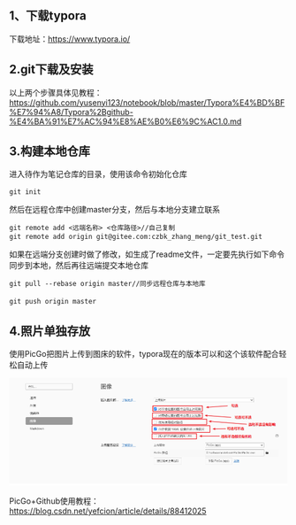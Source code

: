## 1、下载typora

下载地址：<font color='bule'>https://www.typora.io/</font>

## 2.git下载及安装

以上两个步骤具体见教程：https://github.com/yusenyi123/notebook/blob/master/Typora%E4%BD%BF%E7%94%A8/Typora%2Bgithub-%E4%BA%91%E7%AC%94%E8%AE%B0%E6%9C%AC1.0.md

## 3.构建本地仓库

进入待作为笔记仓库的目录，使用该命令初始化仓库

~~~shell
git init
~~~

然后在远程仓库中创建master分支，然后与本地分支建立联系

~~~shell
git remote add <远端名称> <仓库路径>//自己复制
git remote add origin git@gitee.com:czbk_zhang_meng/git_test.git
~~~

如果在远端分支创建时做了修改，如生成了readme文件，一定要先执行如下命令同步到本地，然后再往远端提交本地仓库

~~~shell
git pull --rebase origin master//同步远程仓库与本地库

git push origin master
~~~

## 4.照片单独存放

使用PicGo把图片上传到图床的软件，typora现在的版本可以和这个该软件配合轻松自动上传

![image-20230625154501985](https://raw.githubusercontent.com/201819830tsx/pic/master/img/image-20230625154501985.png)

PicGo+Github使用教程：https://blog.csdn.net/yefcion/article/details/88412025